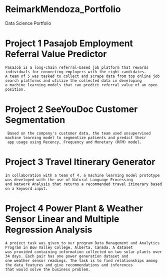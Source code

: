 # ReimarkMendoza_Portfolio
Data Science Portfolio

# Project 1 Pasajob Employment Referral Value Predictor
    PasaJob is a long-chain referral-based job platform that rewards individuals for connecting employers with the right candidates. 
    A team of 5 was tasked to collect and scrape data from top online job search platforms and utilize the collected data in developing 
    a machine learning models that can predict referral value of an open position. 

# Project 2 SeeYouDoc Customer Segmentation
     Based on the company's customer data, the team used unsupervised machine learning model to segmentize patients and predict their 
     app usage using Recency, Frequency and Monetary (RFM) model. 

# Project 3 Travel Itinerary Generator 
    In collaboration with a team of 4, a machine learning model prototype  was developed with the use of Natural Language Processing 
    and Network Analysis that returns a recommended travel itinerary based on a keyword input.  
    
# Project 4 Power Plant & Weather Sensor Linear and Multiple Regression Analysis
    A project task was given to our program Data Management and Analytics Program in Bow Valley College, Alberta, Canada. A dataset 
    was provided containing information collected on two solar plants over 34 days. Each pair has one power generation dataset and 
    one weather sensor readings. The task is to find relationships among the data features and give recommendations and inferences
    that would solve the business problem.
    
